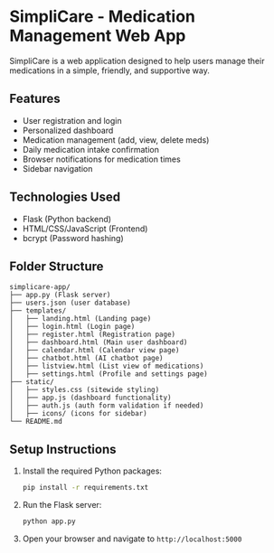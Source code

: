 # SimpliCare - Medication Management Web App

SimpliCare is a web application designed to help users manage their medications in a simple, friendly, and supportive way.

## Features

- User registration and login
- Personalized dashboard
- Medication management (add, view, delete meds)
- Daily medication intake confirmation
- Browser notifications for medication times
- Sidebar navigation

## Technologies Used

- Flask (Python backend)
- HTML/CSS/JavaScript (Frontend)
- bcrypt (Password hashing)

## Folder Structure

```
simplicare-app/
├── app.py (Flask server)
├── users.json (user database)
├── templates/
│   ├── landing.html (Landing page)
│   ├── login.html (Login page)
│   ├── register.html (Registration page)
│   ├── dashboard.html (Main user dashboard)
│   ├── calendar.html (Calendar view page)
│   ├── chatbot.html (AI chatbot page)
│   ├── listview.html (List view of medications)
│   ├── settings.html (Profile and settings page)
├── static/
│   ├── styles.css (sitewide styling)
│   ├── app.js (dashboard functionality)
│   ├── auth.js (auth form validation if needed)
│   ├── icons/ (icons for sidebar)
└── README.md
```

## Setup Instructions

1.  Install the required Python packages:

    ```bash
    pip install -r requirements.txt
    ```

2.  Run the Flask server:

    ```bash
    python app.py
    ```

3.  Open your browser and navigate to `http://localhost:5000`